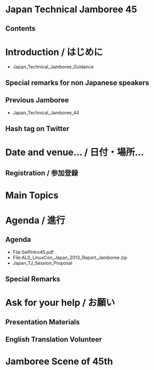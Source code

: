# Japan Technical Jamboree 45
## Contents
# Introduction / はじめに
* Japan_Technical_Jamboree_Guidance
## Special remarks for non Japanese speakers
## Previous Jamboree
* Japan_Technical_Jamboree_44
## Hash tag on Twitter
# Date and venue... / 日付・場所...
## Registration / 参加登録
# Main Topics
# Agenda / 進行
## Agenda
* File:SelfIntro45.pdf
* File:ALS_LinuxCon_Japan_2013_Report_Jamboree.zip
* Japan_TJ_Session_Proposal
## Special Remarks
# Ask for your help / お願い
## Presentation Materials
## English Translation Volunteer
# Jamboree Scene of 45th
